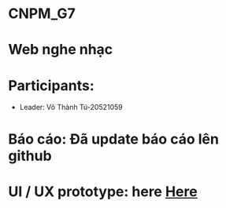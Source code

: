 # CNPM_G7
# Web nghe nhạc

# Participants:

- Leader: Võ Thành Tú-20521059

# Báo cáo: Đã update báo cáo lên github
# UI / UX prototype: here [Here](https://www.figma.com/file/DrfE9GHpA3Whet7VqblrYp/Untitled?node-id=0%3A1&t=EfzaHJgVyydqLfff-0)


